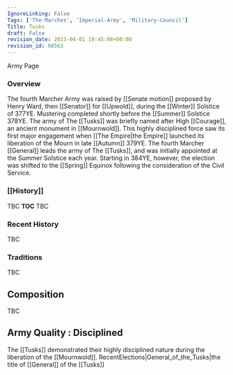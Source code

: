 ```yaml
---
IgnoreLinking: False
Tags: ['The-Marches', 'Imperial-Army', 'Military-Council']
Title: Tusks
draft: False
revision_date: 2023-04-01 19:45:08+00:00
revision_id: 98563
---
```


Army Page
### Overview
The fourth Marcher Army was raised by [[Senate motion]] proposed by Henry Ward, then [[Senator]] for [[Upwold]], during the [[Winter]] Solstice of 377YE. Mustering completed shortly before the [[Summer]] Solstice 378YE. The army of The [[Tusks]] was briefly named after High [[Courage]], an ancient monument in [[Mournwold]]. This highly disciplined force saw its first major engagement when [[The Empire|the Empire]] launched its liberation of the Mourn in late [[Autumn]] 379YE.
The fourth Marcher [[General]] leads the army of The [[Tusks]], and was initially appointed at the Summer Solstice each year. Starting in 384YE, however, the election was shifted to the [[Spring]] Equinox following the consideration of the Civil Service.
### [[History]]
TBC
__TOC__
TBC
### Recent History
TBC
### Traditions
TBC
## Composition
TBC
## Army Quality : Disciplined
The [[Tusks]] demonstrated their highly disciplined nature during the liberation of the [[Mournwold]].
RecentElections|General_of_the_Tusks|the title of [[General]] of the [[Tusks]]